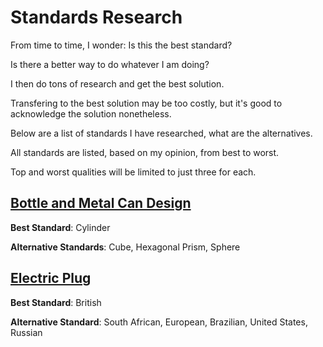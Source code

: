 # Standards Research

From time to time, I wonder: Is this the best standard?

Is there a better way to do whatever I am doing?

I then do tons of research and get the best solution.

Transfering to the best solution may be too costly, but it's good to acknowledge the solution nonetheless.

Below are a list of standards I have researched, what are the alternatives.

All standards are listed, based on my opinion, from best to worst.

Top and worst qualities will be limited to just three for each.

## [Bottle and Metal Can Design](bottle-design.md)

**Best Standard**: Cylinder

**Alternative Standards**: Cube, Hexagonal Prism, Sphere

## [Electric Plug](electric-plug.md)

**Best Standard**: British

**Alternative Standard**: South African, European, Brazilian, United States, Russian
